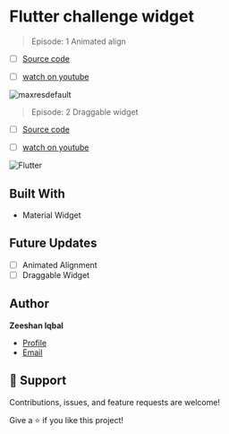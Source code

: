 # Flutter challenge widget

> Episode: 1 Animated align

- [ ] [Source code](https://github.com/Zeeshan-progs/Flutter-widget-challenge/tree/main/lib/ui/Alignment_align)

- [ ] [watch on youtube](https://www.youtube.com/watch?v=xtVApAuarD8)

![maxresdefault](https://user-images.githubusercontent.com/67018643/194779819-ef52a3a4-f825-4802-9b73-5f266283f37d.jpg)

> Episode: 2 Draggable widget

- [ ] [Source code](https://github.com/Zeeshan-progs/Flutter-widget-challenge/tree/main/lib/ui/dragabble)

- [ ] [watch on youtube](https://www.youtube.com/watch?v=1L4QlI_nwz0)

![Flutter](https://user-images.githubusercontent.com/67018643/196007613-bd08c0c9-b385-435a-8585-007b5ef1ddad.png)

##

## Built With

- Material Widget


## Future Updates

- [ ] Animated Alignment
- [ ] Draggable Widget

## Author

**Zeeshan Iqbal**

- [Profile](https://github.com/zeeshan-progs)
- [Email](mailto:md.zeeshaniqbal7277@gmail.com?subject=Hi "Hi!")


## 🤝 Support

Contributions, issues, and feature requests are welcome!

Give a ⭐️ if you like this project!
